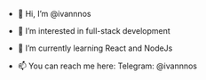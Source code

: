 - 👋 Hi, I’m @ivannnos
- 👀 I’m interested in full-stack development
- 🌱 I’m currently learning React and NodeJs

- 📫 You can reach me here:
Telegram: @ivannnos
